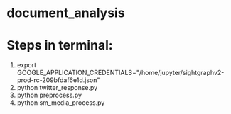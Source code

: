 # document_analysis
# Steps in terminal:
1. export GOOGLE_APPLICATION_CREDENTIALS="/home/jupyter/sightgraphv2-prod-rc-209bfdaf6e1d.json"
2. python twitter_response.py
3. python preprocess.py
4. python sm_media_process.py
